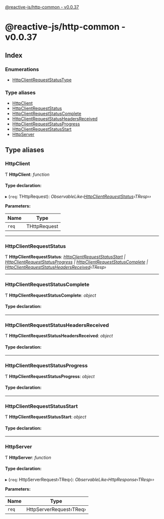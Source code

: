 [@reactive-js/http-common - v0.0.37](README.md)

# @reactive-js/http-common - v0.0.37

## Index

### Enumerations

* [HttpClientRequestStatusType](enums/httpclientrequeststatustype.md)

### Type aliases

* [HttpClient](README.md#httpclient)
* [HttpClientRequestStatus](README.md#httpclientrequeststatus)
* [HttpClientRequestStatusComplete](README.md#httpclientrequeststatuscomplete)
* [HttpClientRequestStatusHeadersReceived](README.md#httpclientrequeststatusheadersreceived)
* [HttpClientRequestStatusProgress](README.md#httpclientrequeststatusprogress)
* [HttpClientRequestStatusStart](README.md#httpclientrequeststatusstart)
* [HttpServer](README.md#httpserver)

## Type aliases

###  HttpClient

Ƭ **HttpClient**: *function*

#### Type declaration:

▸ (`req`: THttpRequest): *ObservableLike‹[HttpClientRequestStatus](README.md#httpclientrequeststatus)‹TResp››*

**Parameters:**

Name | Type |
------ | ------ |
`req` | THttpRequest |

___

###  HttpClientRequestStatus

Ƭ **HttpClientRequestStatus**: *[HttpClientRequestStatusStart](README.md#httpclientrequeststatusstart) | [HttpClientRequestStatusProgress](README.md#httpclientrequeststatusprogress) | [HttpClientRequestStatusComplete](README.md#httpclientrequeststatuscomplete) | [HttpClientRequestStatusHeadersReceived](README.md#httpclientrequeststatusheadersreceived)‹TResp›*

___

###  HttpClientRequestStatusComplete

Ƭ **HttpClientRequestStatusComplete**: *object*

#### Type declaration:

___

###  HttpClientRequestStatusHeadersReceived

Ƭ **HttpClientRequestStatusHeadersReceived**: *object*

#### Type declaration:

___

###  HttpClientRequestStatusProgress

Ƭ **HttpClientRequestStatusProgress**: *object*

#### Type declaration:

___

###  HttpClientRequestStatusStart

Ƭ **HttpClientRequestStatusStart**: *object*

#### Type declaration:

___

###  HttpServer

Ƭ **HttpServer**: *function*

#### Type declaration:

▸ (`req`: HttpServerRequest‹TReq›): *ObservableLike‹HttpResponse‹TResp››*

**Parameters:**

Name | Type |
------ | ------ |
`req` | HttpServerRequest‹TReq› |

